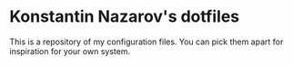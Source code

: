 # Konstantin Nazarov's dotfiles

This is a repository of my configuration files. You can pick them apart for inspiration for your own system.
